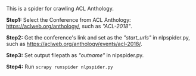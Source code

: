 This is a spider for crawling ACL Anthology.

**Step1:** Select the Conference from ACL Anthology: https://aclweb.org/anthology/, such as *"ACL-2018"*.

**Step2:** Get the conference's link and set as the *"start_urls"* in nlpspider.py, such as https://aclweb.org/anthology/events/acl-2018/.

**Step3:** Set output filepath as *"outname"* in nlpspider.py.

**Step4:** Run ```scrapy runspider nlpspider.py```